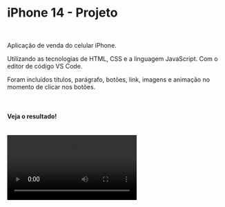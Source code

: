 <h1>iPhone 14 - Projeto</h1>
<br>
<p>Aplicação de venda do celular iPhone.</p>
<p>Utilizando as tecnologias de HTML, CSS e a linguagem JavaScript. Com o editor de código VS Code.</p>
<p>Foram incluídos títulos, parágrafo, botões, link, imagens e animação no momento de clicar nos botões.</p>
<br>
<h4>Veja o resultado!</h4>
<br>
<video src="https://github.com/dornascarol/Terceiro-projeto/blob/master/video/iPhone%20-%20Apple%20(Brasil)%20Projeto.mp4" controls controlsList="nodownload"></video>

